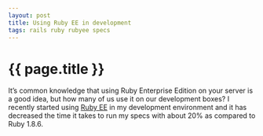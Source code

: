 ```yaml
---
layout: post
title: Using Ruby EE in development
tags: rails ruby rubyee specs
---
```


{{ page.title }}
====

It’s common knowledge that using Ruby Enterprise Edition on your server is a good idea, but how many of us
use it on our development boxes? I recently started using
<a href="http://www.rubyenterpriseedition.com/download.html">Ruby EE</a> in my development environment
and it has decreased the time it takes to run my specs with about 20% as compared to Ruby 1.8.6.

